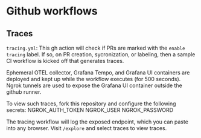 # Github workflows

## Traces

`tracing.yml`:
This gh action will check if PRs are marked with the `enable tracing` label. If so, on PR creation, sycronization, or labeling, then a sample CI workflow is kicked off that generates traces.

Ephemeral OTEL collector, Grafana Tempo, and Grafana UI containers are deployed and kept up while the workflow executes (for 500 seconds). Ngrok tunnels are used to expose the Grafana UI container outside the github runner. 

To view such traces, fork this repository and configure the following secrets:
    NGROK_AUTH_TOKEN
    NGROK_USER
    NGROK_PASSWORD

The tracing workflow will log the exposed endpoint, which you can paste into any browser. Visit `/explore` and select traces to view traces.